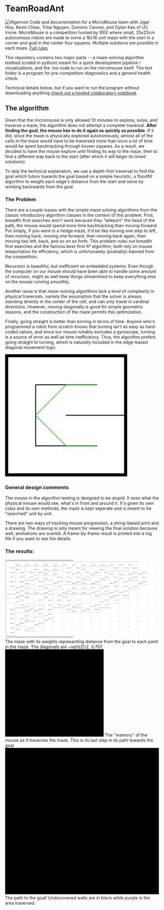 # TeamRoadAnt
![Algernon]()
Code and documentation for a MicroMouse team with Jigar Hira, Kevin Chian, Tritai Nguyen, Dominic Carone, and Dylan Kao of UC Irvine. MicroMouse is a competition hosted by IEEE where small, 25x25cm autonomous robots are made to solve a 16x16 unit maze with the start in a corner and goal in the center four squares. Multiple solutions are possible in each maze. [Full rules]( http://micromouseusa.com/wp-content/uploads/2016/04/IEEE-Region-6-Southern-Area-MicroMouse-Competition-Rules.pdf)

This repository contains two major parts -- a maze-solving algorithm testbed (coded in python) meant for a quick development pipeline / visualizations, and the .ino code to run on the micromouse itself. The test folder is a program for pre-competition diagnostics and a general health check. 

Technical details below, but if you want to run the program without downloading anything [check out a hosted colaboratory notebook](www.google.com).

## The algorithm

Given that the micromouse is only allowed 10 minutes to explore, solve, and traverse a maze, the algorithm does not attempt a complete traversal. **After finding the goal, the mouse has to do it again as quickly as possible.** If it did, since the maze is physically explored autonomously, almost all of the cells in the maze would have to be traversed more than once a lot of time would be spent backtracking through known squares. As a result, we decided to have the mouse explore until finding its way to the maze, then to find a different way back to the start (after which it will begin its timed solutions). 

To skip the technical explanation, we use a depth-first traversal to find the goal which tutors towards the goal based on a simple heuristic, a floodfill algorithm to weight each edge's distance from the start and solve by working backwards from the goal.

### The Problem

There are a couple issues with the simple maze solving algorithms from the classic introductory algorithm classes in the context of this problem. First, breadth-first searches won't work because they "teleport" the head of the path, the mouse would spend more time backtracking than moving forward. Put simply, if you were in a hedge maze, it'd be like moving one step to left, then moving back, moving one forward, then moving back again, then moving two left, back, and so on so forth. This problem rules out breadth first searches and the famous best-first A* algorithm, both rely on mouse teleportation for efficiency, which is unfortunately (probably) banned from the competition. 

Recursion is beautiful, but inefficient on embedded systems. Even though the computer on our mouse should have been able to handle some amount of recursion, might as well keep things streamlined to keep everything else on the mouse running smoothly.

Another issue is that maze-solving algorithms lack a level of complexity in physical traversals, namely the assumption that the solver is always standing directly in the center of the cell, and can only travel in cardinal directions. However, moving diagonally is good for simple geometric reasons, and the construction of the maze permits this optimization.

Finally, going straight is better than turning in terms of time. Anyone who's programmed a robot from scratch knows that turning isn't as easy as hard-coded values, and since our mouse notably excludes a gyroscope, turning is a source of error as well as time inefficiency. Thus, the algorithm prefers going straight to turning, which is naturally included in the edge-based diagonal movement logic.

![edge-based solving is better](img\grid.png) 

### General design comments

The mouse in the algorithm testing is designed to be stupid. It sees what the physical mouse would see, what's in front and around it. It's given its own class and its own methods, the maze is kept seperate and is meant to be "searched" unit by unit. 

There are two ways of tracking mouse progression, a string-based print and a drawing. The drawing is only meant for viewing the final solution because well, animations are overkill. A frame-by-frame result is printed into a log file if you want to see the details.

### The results:
![weighted maze](img\weights.png) 
The maze with its weights representing distance from the goal to each point in the maze. The diagonals are ~sqrt(2)/2, 0.707. 
<br>
![maze from the mouse's perspective](img\memory.png) 
The "memory" of the mouse as it traverses the maze. This is its last step in its path towards the goal
<br>
![solved maze](img\result.png)
The path to the goal! Undiscovered walls are in black while purple is the area traversed.



